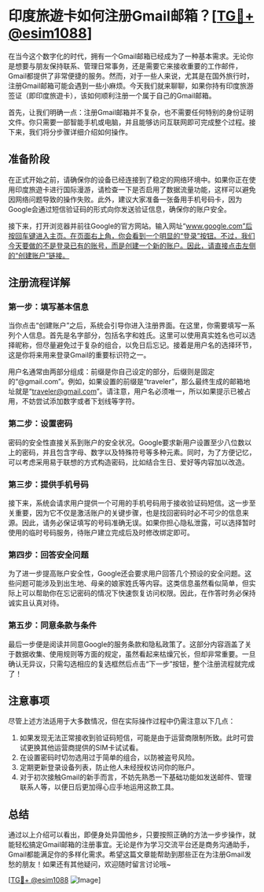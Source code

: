 # 印度旅遊卡如何注册Gmail邮箱？[[TG💪+ @esim1088](https://t.me/s/esim1088)]

在当今这个数字化的时代，拥有一个Gmail邮箱已经成为了一种基本需求。无论你是想要与朋友保持联系、管理日常事务，还是需要它来接收重要的工作邮件，Gmail都提供了非常便捷的服务。然而，对于一些人来说，尤其是在国外旅行时，注册Gmail邮箱可能会遇到一些小麻烦。今天我们就来聊聊，如果你持有印度旅游签证（即印度旅遊卡），该如何顺利注册一个属于自己的Gmail邮箱。

首先，让我们明确一点：注册Gmail邮箱并不复杂，也不需要任何特别的身份证明文件。你只需要一部智能手机或电脑，并且能够访问互联网即可完成整个过程。接下来，我们将分步骤详细介绍如何操作。

## 准备阶段

在正式开始之前，请确保你的设备已经连接到了稳定的网络环境中。如果你正在使用印度旅遊卡进行国际漫游，请检查一下是否启用了数据流量功能，这样可以避免因网络问题导致的操作失败。此外，建议大家准备一张备用手机号码卡，因为Google会通过短信验证码的形式向你发送验证信息，确保你的账户安全。

接下来，打开浏览器并前往Google的官方网站。输入网址“www.google.com”后按回车键进入主页。在页面右上角，你会看到一个明显的“登录”按钮。不过，我们今天要做的不是登录已有的账号，而是创建一个新的账户。因此，请直接点击左侧的“创建账户”链接。

## 注册流程详解

### 第一步：填写基本信息

当你点击“创建账户”之后，系统会引导你进入注册界面。在这里，你需要填写一系列个人信息。首先是名字部分，包括名字和姓氏。这里可以使用真实姓名也可以选择昵称，但尽量避免过于复杂的组合，以免日后忘记。接着是用户名的选择环节，这是你将来用来登录Gmail的重要标识符之一。

用户名通常由两部分组成：前缀是你自己设定的部分，后缀则是固定的“@gmail.com”。例如，如果设置的前缀是“traveler”，那么最终生成的邮箱地址就是“traveler@gmail.com”。请注意，用户名必须唯一，所以如果提示已被占用，不妨尝试添加数字或者下划线等字符。

### 第二步：设置密码

密码的安全性直接关系到账户的安全状况。Google要求新用户设置至少八位数以上的密码，并且包含字母、数字以及特殊符号等多种元素。同时，为了方便记忆，可以考虑采用易于联想的方式构造密码，比如结合生日、爱好等内容加以改造。

### 第三步：提供手机号码

接下来，系统会请求用户提供一个可用的手机号码用于接收验证码短信。这一步至关重要，因为它不仅是激活账户的关键步骤，也是找回密码时必不可少的信息来源。因此，请务必保证填写的号码准确无误。如果你担心隐私泄露，可以选择暂时使用的临时号码服务，待账户建立完成后及时修改绑定即可。

### 第四步：回答安全问题

为了进一步提高账户安全性，Google还会要求用户回答几个预设的安全问题。这些问题可能涉及到出生地、母亲的娘家姓氏等内容。这类信息虽然看似简单，但实际上可以帮助你在忘记密码的情况下快速恢复访问权限。因此，在作答时务必保持诚实且认真对待。

### 第五步：同意条款与条件

最后一步便是阅读并同意Google的服务条款和隐私政策了。这部分内容涵盖了关于数据收集、使用规则等方面的规定，虽然看起来枯燥冗长，但却非常重要。一旦确认无异议，只需勾选相应的复选框然后点击“下一步”按钮，整个注册流程就完成了！

## 注意事项

尽管上述方法适用于大多数情况，但在实际操作过程中仍需注意以下几点：

1. 如果发现无法正常接收到验证码短信，可能是由于运营商限制所致。此时可尝试更换其他运营商提供的SIM卡试试看。
2. 在设置密码时切勿选用过于简单的组合，以防被盗号风险。
3. 定期更新登录设备列表，防止他人未经授权访问你的账户。
4. 对于初次接触Gmail的新手而言，不妨先熟悉一下基础功能如发送邮件、管理联系人等，以便日后更加得心应手地运用这款工具。

## 总结

通过以上介绍可以看出，即便身处异国他乡，只要按照正确的方法一步步操作，就能轻松搞定Gmail邮箱的注册事宜。无论是作为学习交流平台还是商务沟通助手，Gmail都能满足你的多样化需求。希望这篇文章能帮助到那些正在为注册Gmail发愁的朋友！如果还有其他疑问，欢迎随时留言讨论哦~

[[TG💪+ @esim1088](https://t.me/s/esim1088) ![Image](https://i.postimg.cc/4NQfJmqS/Snipaste-2025-05-13-00-14-12.png)]